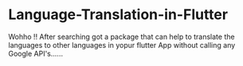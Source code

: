 # Language-Translation-in-Flutter
Wohho !! After searching got a package that can help to translate the languages to other languages in yopur flutter App without calling any Google API's......
